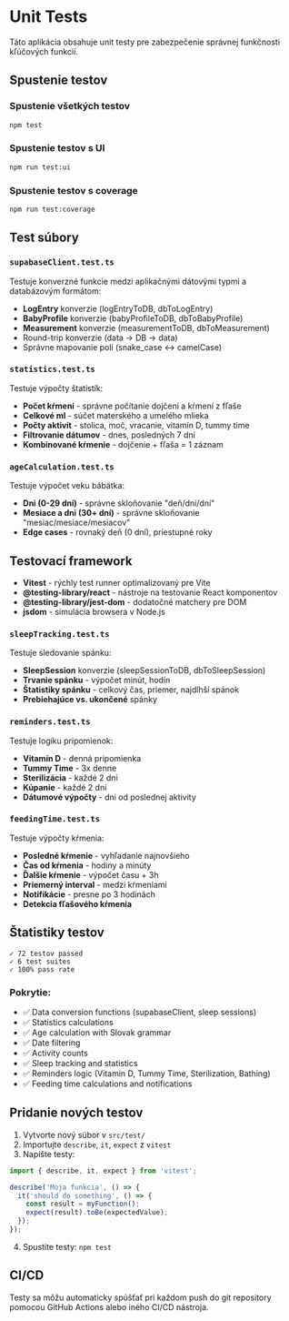 # Unit Tests

Táto aplikácia obsahuje unit testy pre zabezpečenie správnej funkčnosti kľúčových funkcií.

## Spustenie testov

### Spustenie všetkých testov
```bash
npm test
```

### Spustenie testov s UI
```bash
npm run test:ui
```

### Spustenie testov s coverage
```bash
npm run test:coverage
```

## Test súbory

### `supabaseClient.test.ts`
Testuje konverzné funkcie medzi aplikačnými dátovými typmi a databázovým formátom:
- **LogEntry** konverzie (logEntryToDB, dbToLogEntry)
- **BabyProfile** konverzie (babyProfileToDB, dbToBabyProfile)
- **Measurement** konverzie (measurementToDB, dbToMeasurement)
- Round-trip konverzie (data → DB → data)
- Správne mapovanie polí (snake_case ↔ camelCase)

### `statistics.test.ts`
Testuje výpočty štatistík:
- **Počet kŕmení** - správne počítanie dojčení a kŕmení z fľaše
- **Celkové ml** - súčet materského a umelého mlieka
- **Počty aktivít** - stolica, moč, vracanie, vitamín D, tummy time
- **Filtrovanie dátumov** - dnes, posledných 7 dní
- **Kombinované kŕmenie** - dojčenie + fľaša = 1 záznam

### `ageCalculation.test.ts`
Testuje výpočet veku bábätka:
- **Dni (0-29 dní)** - správne skloňovanie "deň/dni/dní"
- **Mesiace a dni (30+ dní)** - správne skloňovanie "mesiac/mesiace/mesiacov"
- **Edge cases** - rovnaký deň (0 dní), priestupné roky

## Testovací framework

- **Vitest** - rýchly test runner optimalizovaný pre Vite
- **@testing-library/react** - nástroje na testovanie React komponentov
- **@testing-library/jest-dom** - dodatočné matchery pre DOM
- **jsdom** - simulácia browsera v Node.js

### `sleepTracking.test.ts`
Testuje sledovanie spánku:
- **SleepSession** konverzie (sleepSessionToDB, dbToSleepSession)
- **Trvanie spánku** - výpočet minút, hodín
- **Štatistiky spánku** - celkový čas, priemer, najdlhší spánok
- **Prebiehajúce vs. ukončené** spánky

### `reminders.test.ts`
Testuje logiku pripomienok:
- **Vitamín D** - denná pripomienka
- **Tummy Time** - 3x denne
- **Sterilizácia** - každé 2 dni
- **Kúpanie** - každé 2 dni
- **Dátumové výpočty** - dni od poslednej aktivity

### `feedingTime.test.ts`
Testuje výpočty kŕmenia:
- **Posledné kŕmenie** - vyhľadanie najnovšieho
- **Čas od kŕmenia** - hodiny a minúty
- **Ďalšie kŕmenie** - výpočet času + 3h
- **Priemerný interval** - medzi kŕmeniami
- **Notifikácie** - presne po 3 hodinách
- **Detekcia fľašového kŕmenia**

## Štatistiky testov

```
✓ 72 testov passed
✓ 6 test suites
✓ 100% pass rate
```

### Pokrytie:
- ✅ Data conversion functions (supabaseClient, sleep sessions)
- ✅ Statistics calculations
- ✅ Age calculation with Slovak grammar
- ✅ Date filtering
- ✅ Activity counts
- ✅ Sleep tracking and statistics
- ✅ Reminders logic (Vitamin D, Tummy Time, Sterilization, Bathing)
- ✅ Feeding time calculations and notifications

## Pridanie nových testov

1. Vytvorte nový súbor v `src/test/`
2. Importujte `describe`, `it`, `expect` z `vitest`
3. Napíšte testy:

```typescript
import { describe, it, expect } from 'vitest';

describe('Moja funkcia', () => {
  it('should do something', () => {
    const result = myFunction();
    expect(result).toBe(expectedValue);
  });
});
```

4. Spustite testy: `npm test`

## CI/CD

Testy sa môžu automaticky spúšťať pri každom push do git repository pomocou GitHub Actions alebo iného CI/CD nástroja.

